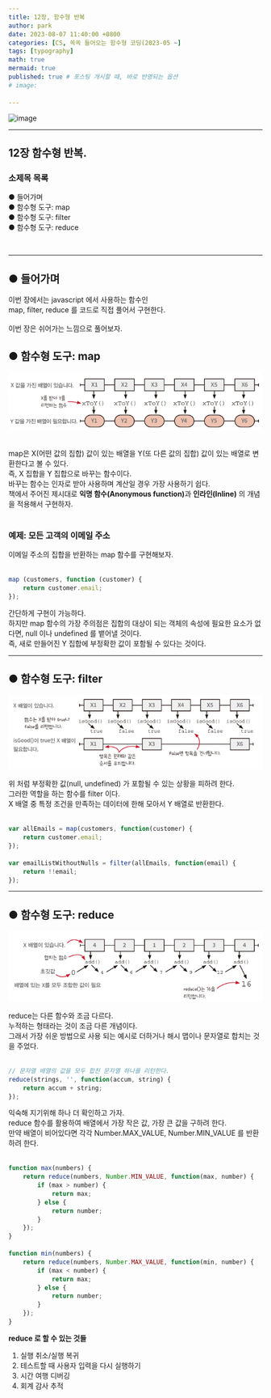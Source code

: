 ```yaml
---
title: 12장, 함수형 반복
author: park
date: 2023-08-07 11:40:00 +0800
categories: [CS, 쏙쏙 들어오는 함수형 코딩(2023-05 ~]
tags: [typography]
math: true
mermaid: true
published: true # 포스팅 개시할 때, 바로 반영되는 옵션
# image: 

---
```


![image](https://github.com/cotes2020/jekyll-theme-chirpy/assets/77370682/25f9604c-29c7-4858-af75-82d6da2653c7)

---

## 12장 함수형 반복.

### 소제목 목록

● 들어가며<br/>
● 함수형 도구: map<br/>
● 함수형 도구: filter<br/>
● 함수형 도구: reduce<br/>

<br/>

---

## ● 들어가며

이번 장에서는 javascript 에서 사용하는 함수인<br/>
map, filter, reduce 를 코드로 직접 풀어서 구현한다.<br/>
<br/>
이번 장은 쉬어가는 느낌으로 풀어보자.<br/>

## ● 함수형 도구: map

![01](/assets/img/05.Functional-coding/12/01.PNG)

<br/>
map은 X(어떤 값의 집합) 값이 있는 배열을 Y(또 다른 값의 집합) 값이 있는 배열로 변환한다고 볼 수 있다.<br/>
즉, X 집합을 Y 집합으로 바꾸는 함수이다.<br/>
바꾸는 함수는 인자로 받아 사용하며 계산일 경우 가장 사용하기 쉽다.<br/>
책에서 주어진 제시대로 <b>익명 함수(Anonymous function)</b>과 <b>인라인(Inline)</b> 의 개념을 적용해서 구현하자.<br/>
<br/>

### 예제: 모든 고객의 이메일 주소

이메일 주소의 집합을 반환하는 map 함수를 구현해보자.<br/>

```javascript

map (customers, function (customer) {
	return customer.email;
});

```

간단하게 구현이 가능하다.<br/>
하지만 map 함수의 가장 주의점은 집합의 대상이 되는 객체의 속성에 필요한 요소가 없다면, null 이나 undefined 를 뱉어낼 것이다.<br/>
즉, 새로 만들어진 Y 집합에 부정확한 값이 포함될 수 있다는 것이다.<br/>

---

## ● 함수형 도구: filter

![02](/assets/img/05.Functional-coding/12/02.PNG)

위 처럼 부정확한 값(null, undefined) 가 포함될 수 있는 상황을 피하려 한다.<br/>
그러한 역할을 하는 함수를 filter 이다.<br/>
X 배열 중 특정 조건을 만족하는 데이터에 한해 모아서 Y 배열로 반환한다.<br/>

```javascript

var allEmails = map(customers, function(customer) {
	return customer.email;
});

var emailListWithoutNulls = filter(allEmails, function(email) {
	return !!email;
});

```

---

## ● 함수형 도구: reduce

![03](/assets/img/05.Functional-coding/12/03.PNG)

reduce는 다른 함수와 조금 다르다.<br/>
누적하는 형태라는 것이 조금 다른 개념이다.<br/>
그래서 가장 쉬운 방법으로 사용 되는 예시로 더하거나 해시 맵이나 문자열로 합치는 것을 주었다.<br/>

```javascript

// 문자열 배열의 값을 모두 합친 문자열 하나를 리턴한다.
reduce(strings, '', function(accum, string) {
	return accum + string;
});

```

익숙해 지기위해 하나 더 확인하고 가자.<br/>
reduce 함수를 활용하여 배열에서 가장 작은 값, 가장 큰 값을 구하려 한다.<br/>
만약 배열이 비어있다면 각각 Number.MAX_VALUE, Number.MIN_VALUE 를 반환하려 한다.<br/>

```javascript

function max(numbers) {
	return reduce(numbers, Number.MIN_VALUE, function(max, number) {
		if (max > number) {
			return max;
		} else {
			return number;
		}
	});
}

function min(numbers) {
	return reduce(numbers, Number.MAX_VALUE, function(min, number) {
		if (max < number) {
			return max;
		} else {
			return number;
		}
	});
}

```

<b>reduce 로 할 수 있는 것들</b>

1. 실행 취소/실행 복귀<br/>
2. 테스트할 때 사용자 입력을 다시 실행하기<br/>
3. 시간 여행 디버깅<br/>
4. 회계 감사 추적<br/>
